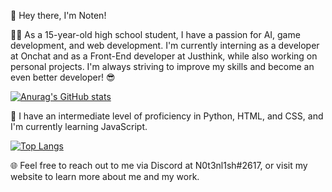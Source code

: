 👋 Hey there, I'm Noten!

🧑‍🎓 As a 15-year-old high school student, I have a passion for AI, game development, and web development. I'm currently interning as a developer at Onchat and as a Front-End developer at Justhink, while also working on personal projects. I'm always striving to improve my skills and become an even better developer! 😎

[![Anurag's GitHub stats](https://github-readme-stats.vercel.app/api?username=Notenlish&show_icons=true&theme=radical)](https://github.com/anuraghazra/github-readme-stats)

📖 I have an intermediate level of proficiency in Python, HTML, and CSS, and I'm currently learning JavaScript. 

[![Top Langs](https://github-readme-stats.vercel.app/api/top-langs/?username=Notenlish&layout=compact)](https://github.com/anuraghazra/github-readme-stats)

🌐 Feel free to reach out to me via Discord at N0t3nl1sh#2617, or visit my website to learn more about me and my work.
